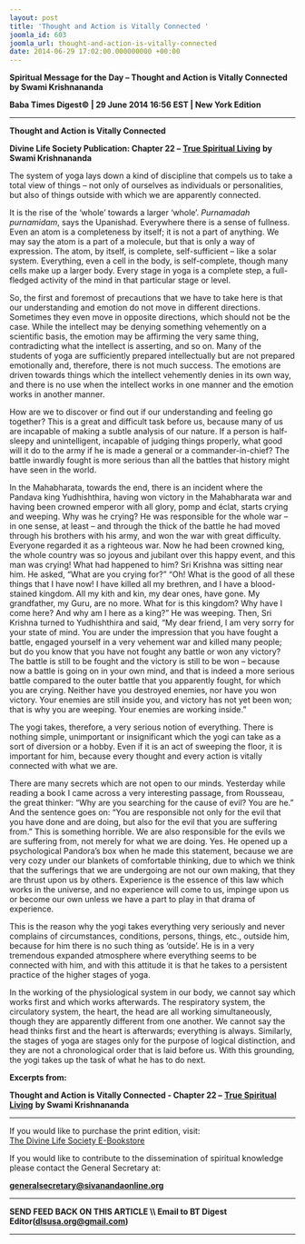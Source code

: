 ```yaml
---
layout: post
title: 'Thought and Action is Vitally Connected '
joomla_id: 603
joomla_url: thought-and-action-is-vitally-connected
date: 2014-06-29 17:02:00.000000000 +00:00
---
```

  
























**Spiritual Message for the Day – Thought and Action is Vitally Connected by Swami Krishnananda**  

**Baba Times Digest© | 29 June 2014 16:56 EST | New York Edition**

* * *  



**Thought and Action is Vitally Connected**

**Divine Life Society Publication: Chapter 22 –** [**True Spiritual Living**](http://www.swami-krishnananda.org/living/living_22.html) **by Swami Krishnananda**

The system of yoga lays down a kind of discipline that compels us to take a total view of things – not only of ourselves as individuals or personalities, but also of things outside with which we are apparently connected.

It is the rise of the ‘whole’ towards a larger ‘whole’. _Purnamadah purnamidam_, says the Upanishad. Everywhere there is a sense of fullness. Even an atom is a completeness by itself; it is not a part of anything. We may say the atom is a part of a molecule, but that is only a way of expression. The atom, by itself, is complete, self-sufficient – like a solar system. Everything, even a cell in the body, is self-complete, though many cells make up a larger body. Every stage in yoga is a complete step, a full-fledged activity of the mind in that particular stage or level.

So, the first and foremost of precautions that we have to take here is that our understanding and emotion do not move in different directions. Sometimes they even move in opposite directions, which should not be the case. While the intellect may be denying something vehemently on a scientific basis, the emotion may be affirming the very same thing, contradicting what the intellect is asserting, and so on. Many of the students of yoga are sufficiently prepared intellectually but are not prepared emotionally and, therefore, there is not much success. The emotions are driven towards things which the intellect vehemently denies in its own way, and there is no use when the intellect works in one manner and the emotion works in another manner.

How are we to discover or find out if our understanding and feeling go together? This is a great and difficult task before us, because many of us are incapable of making a subtle analysis of our nature. If a person is half-sleepy and unintelligent, incapable of judging things properly, what good will it do to the army if he is made a general or a commander-in-chief? The battle inwardly fought is more serious than all the battles that history might have seen in the world.

In the Mahabharata, towards the end, there is an incident where the Pandava king Yudhishthira, having won victory in the Mahabharata war and having been crowned emperor with all glory, pomp and éclat, starts crying and weeping. Why was he crying? He was responsible for the whole war – in one sense, at least – and through the thick of the battle he had moved through his brothers with his army, and won the war with great difficulty. Everyone regarded it as a righteous war. Now he had been crowned king, the whole country was so joyous and jubilant over this happy event, and this man was crying! What had happened to him? Sri Krishna was sitting near him. He asked, “What are you crying for?” “Oh! What is the good of all these things that I have now! I have killed all my brethren, and I have a blood-stained kingdom. All my kith and kin, my dear ones, have gone. My grandfather, my Guru, are no more. What for is this kingdom? Why have I come here? And why am I here as a king?” He was weeping. Then, Sri Krishna turned to Yudhishthira and said, “My dear friend, I am very sorry for your state of mind. You are under the impression that you have fought a battle, engaged yourself in a very vehement war and killed many people; but do you know that you have not fought any battle or won any victory? The battle is still to be fought and the victory is still to be won – because now a battle is going on in your own mind, and that is indeed a more serious battle compared to the outer battle that you apparently fought, for which you are crying. Neither have you destroyed enemies, nor have you won victory. Your enemies are still inside you, and victory has not yet been won; that is why you are weeping. Your enemies are working inside.”

The yogi takes, therefore, a very serious notion of everything. There is nothing simple, unimportant or insignificant which the yogi can take as a sort of diversion or a hobby. Even if it is an act of sweeping the floor, it is important for him, because every thought and every action is vitally connected with what we are.

There are many secrets which are not open to our minds. Yesterday while reading a book I came across a very interesting passage, from Rousseau, the great thinker: “Why are you searching for the cause of evil? You are he.” And the sentence goes on: “You are responsible not only for the evil that you have done and are doing, but also for the evil that you are suffering from.” This is something horrible. We are also responsible for the evils we are suffering from, not merely for what we are doing. Yes. He opened up a psychological Pandora’s box when he made this statement, because we are very cozy under our blankets of comfortable thinking, due to which we think that the sufferings that we are undergoing are not our own making, that they are thrust upon us by others. Experience is the essence of this law which works in the universe, and no experience will come to us, impinge upon us or become our own unless we have a part to play in that drama of experience.

This is the reason why the yogi takes everything very seriously and never complains of circumstances, conditions, persons, things, etc., outside him, because for him there is no such thing as ‘outside’. He is in a very tremendous expanded atmosphere where everything seems to be connected with him, and with this attitude it is that he takes to a persistent practice of the higher stages of yoga.



In the working of the physiological system in our body, we cannot say which works first and which works afterwards. The respiratory system, the circulatory system, the heart, the head are all working simultaneously, though they are apparently different from one another. We cannot say the head thinks first and the heart is afterwards; everything is always. Similarly, the stages of yoga are stages only for the purpose of logical distinction, and they are not a chronological order that is laid before us. With this grounding, the yogi takes up the task of what he has to do next.

**Excerpts from:**



**Thought and Action is Vitally Connected - Chapter 22 –** [**True Spiritual Living**](http://www.swami-krishnananda.org/living/living_22.html) **by Swami Krishnananda**

* * *  












If you would like to purchase the print edition, visit:   
[The Divine Life Society E-Bookstore](http://www.dlshq.org/download/download.htm)

If you would like to contribute to the dissemination of spiritual knowledge please contact the General Secretary at:

[**generalsecretary@sivanandaonline.org**](mailto:generalsecretary@sivanandaonline.org?subject=Contribution%20to%20Dissemination%20of%20Spiritual%20Knowledge)

* * *

**SEND FEED BACK ON THIS ARTICLE \\\ Email to BT Digest Editor[](mailto:dlsusa.org@gmail.com?subject=DLS%20Posts)(dlsusa.org@gmail.com)**

* * *

  
